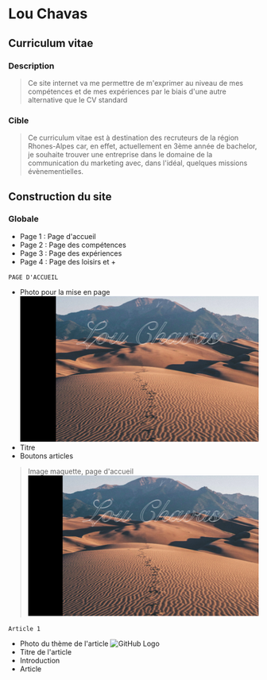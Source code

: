 # Lou Chavas 

## Curriculum vitae  
### Description 
> Ce site internet va me permettre de m'exprimer au niveau de mes compétences et de mes expériences par le biais d'une autre alternative que le CV standard 

### Cible 
> Ce curriculum vitae est à destination des recruteurs de la région Rhones-Alpes car, en effet, actuellement en 3ème année de bachelor, je souhaite trouver une entreprise dans le domaine de la communication du marketing avec, dans l'idéal,  quelques missions évènementielles. 

## Construction du site 

### Globale 
* Page 1 : Page d'accueil 
* Page 2 : Page des compétences 
* Page 3 : Page des expériences 
* Page 4 : Page des loisirs et +

```
PAGE D'ACCUEIL 
```

* Photo pour la mise en page 
![GitHub Logo](./images/captureecran.png)
* Titre 
* Boutons articles 

> Image maquette, page d'accueil 
![GitHub Logo](./images/captureecran.png)

```
Article 1 
```
* Photo du thème de l'article 
![GitHub Logo](.image/page1.png)
* Titre de l'article 
* Introduction
* Article 
